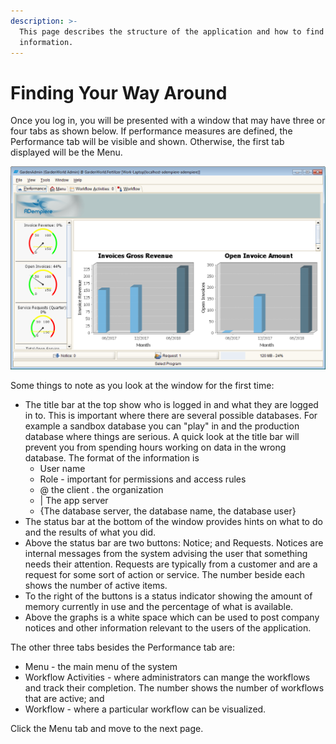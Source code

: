 ```yaml
---
description: >-
  This page describes the structure of the application and how to find
  information.
---
```


# Finding Your Way Around

Once you log in, you will be presented with a window that may have three or four tabs as shown below. If performance measures are defined, the Performance tab will be visible and shown. Otherwise, the first tab displayed will be the Menu.

![The initial window showing the performance measures.](../../.gitbook/assets/image-7%20%281%29.png)

Some things to note as you look at the window for the first time:

* The title bar at the top show who is logged in and what they are logged in to.  This is important where there are several possible databases. For example a sandbox database you can "play" in and the production database where things are serious.  A quick look at the title bar will prevent you from spending hours working on data in the wrong database. The format of the information is
  * User name
  * Role - important for permissions and access rules
  * @ the client . the organization
  * \| The app server
  * {The database server, the database name, the database user}
* The status bar at the bottom of the window provides hints on what to do and the results of what you did.
* Above the status bar are two buttons: Notice; and Requests.  Notices are internal messages from the system advising the user that something needs their attention.  Requests are typically from a customer and are a request for some sort of action or service.  The number beside each shows the number of active items.
* To the right of the buttons is a status indicator showing the amount of memory currently in use and the percentage of what is available.
* Above the graphs is a white space which can be used to post company notices and other information relevant to the users of the application.

The other three tabs besides the Performance tab are:

* Menu - the main menu of the system
* Workflow Activities - where administrators can mange the workflows and track their completion.  The number shows the number of workflows that are active; and
* Workflow - where a particular workflow can be visualized.

Click the Menu tab and move to the next page.

